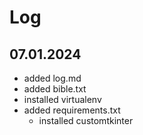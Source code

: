 # Log
## 07.01.2024
 - added log.md 
 - added bible.txt 
 - installed virtualenv
 - added requirements.txt 
   - installed customtkinter

[//]: # (TODO: add more logs from today)
